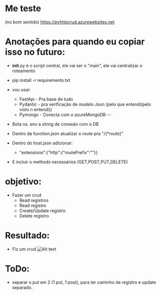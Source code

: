 # Me teste
(no bom sentido)
https://pyhttpcrud.azurewebsites.net

# Anotações para quando eu copiar isso no futuro:
* __init__.py é o script central, ele vai ser o "main", ele vai centralizar o roteamento
* pip install -r requirements.txt
* vou usar:
    * FastApi - Pra base de tudo
    * Pydantic - pra verificação de modelo Json (pelo que entendi(pelo visto n entendi))
    * Pymongo - Conecta com o azureMongoDB
--
* Bota na .env a string de conexão com o DB
* Dentro da function.json atualizar o route pra "/{*route}"
* Dentro do host.json adicionar:
    * "extensions":{"http":{"routePrefix":""}}

* E incluir o methods necessários (GET,POST,PUT,DELETE)
    

# objetivo:
* Fazer um crud
    * Read registros
    * Read registro 
    * Create/Update registro
    * Delete registro

# Resultado:
* Fiz um crud
![Alt text](https://i.imgur.com/0L2i2gW.png)
# ToDo:
* separar o put em 2 (1 put, 1 post), para ter caminho de registro e update separado.
